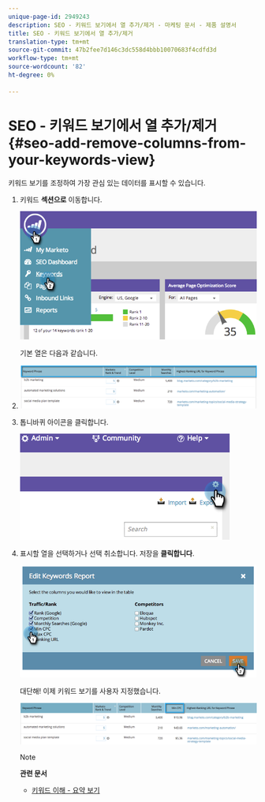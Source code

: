 ```yaml
---
unique-page-id: 2949243
description: SEO - 키워드 보기에서 열 추가/제거 - 마케팅 문서 - 제품 설명서
title: SEO - 키워드 보기에서 열 추가/제거
translation-type: tm+mt
source-git-commit: 47b2fee7d146c3dc558d4bbb10070683f4cdfd3d
workflow-type: tm+mt
source-wordcount: '82'
ht-degree: 0%

---
```



# SEO - 키워드 보기에서 열 추가/제거 {#seo-add-remove-columns-from-your-keywords-view}

키워드 보기를 조정하여 가장 관심 있는 데이터를 표시할 수 있습니다.

1. 키워드 **섹션으로** 이동합니다.

   ![](assets/image2014-9-18-13-3a37-3a31.png)

   기본 열은 다음과 같습니다.

1. ![](assets/image2014-9-18-13-3a37-3a36.png)

1. 톱니바퀴 아이콘을 클릭합니다.

   ![](assets/image2014-9-18-13-3a37-3a39.png)

1. 표시할 열을 선택하거나 선택 취소합니다. 저장을 **클릭합니다**.

   ![](assets/image2014-9-18-13-3a37-3a42.png)

   대단해! 이제 키워드 보기를 사용자 지정했습니다.

   ![](assets/image2014-9-18-13-3a37-3a46.png)

   >[!NOTE]
   >
   >**관련 문서**
   >
   >    
   >    
   >    * [키워드 이해 - 요약 보기](seo-understanding-keywords.md)


